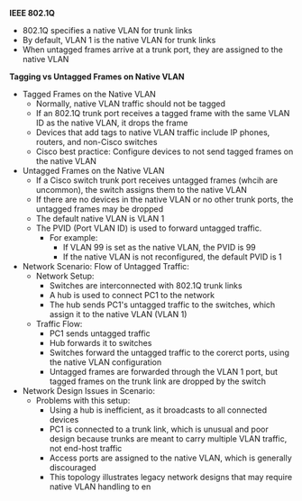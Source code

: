 **IEEE 802.1Q**
- 802.1Q specifies a native VLAN for trunk links
- By default, VLAN 1 is the native VLAN for trunk links
- When untagged frames arrive at a trunk port, they are assigned to the native VLAN

**Tagging vs Untagged Frames on Native VLAN**
- Tagged Frames on the Native VLAN
	- Normally, native VLAN traffic should not be tagged
	- If an 802.1Q trunk port receives a tagged frame with the same VLAN ID as the native VLAN, it drops the frame
	- Devices that add tags to native VLAN traffic include IP phones, routers, and non-Cisco switches
	- Cisco best practice: Configure devices to not send tagged frames on the native VLAN
- Untagged Frames on the Native VLAN
	- If a Cisco switch trunk port receives untagged frames (whcih are uncommon), the switch assigns them to the native VLAN
	- If there are no devices in the native VLAN or no other trunk ports, the untagged frames may be dropped
	- The default native VLAN is VLAN 1
	- The PVID (Port VLAN ID) is used to forward untagged traffic.
		- For example:
			- If VLAN 99 is set as the native VLAN, the PVID is 99
			- If the native VLAN is not reconfigured, the default PVID is 1
- Network Scenario: Flow of Untagged Traffic:
	- Network Setup:
		- Switches are interconnected with 802.1Q trunk links
		- A hub is used to connect PC1 to the network
		- The hub sends PC1's untagged traffic to the switches, which assign it to the native VLAN (VLAN 1)
	- Traffic Flow:
		- PC1 sends untagged traffic
		- Hub forwards it to switches
		- Switches forward the untagged traffic to the corerct ports, using the native VLAN configuration
		- Untagged frames are forwarded through the VLAN 1 port, but tagged frames on the trunk link are dropped by the switch
- Network Design Issues in Scenario:
	- Problems with this setup:
		- Using a hub is inefficient, as it broadcasts to all connected devices
		- PC1 is connected to a trunk link, which is unusual and poor design because trunks are meant to carry multiple VLAN traffic, not end-host traffic
		- Access ports are assigned to the native VLAN, which is generally discouraged
		- This topology illustrates legacy network designs that may require native VLAN handling to en
